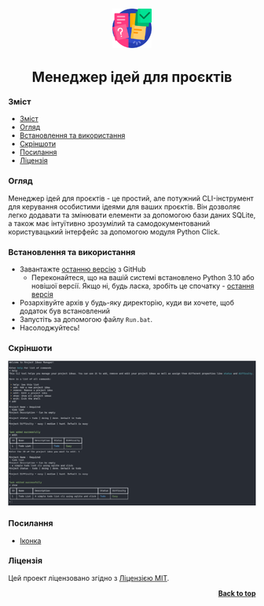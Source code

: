 <a name="readme-top"></a>

<div align="center">
  <a href="https://github.com/seesmof/">
    <img src="../public/logo.png" alt="Logo" height="80">
  </a>

<h1 align="center">Менеджер ідей для проєктів</h1>
</div>

### Зміст

- [Зміст](#зміст)
- [Огляд](#огляд)
- [Встановлення та використання](#встановлення-та-використання)
- [Скріншоти](#скріншоти)
- [Посилання](#посилання)
- [Ліцензія](#ліцензія)

### Огляд

Менеджер ідей для проєктів - це простий, але потужний CLI-інструмент для керування особистими ідеями для ваших проєктів. Він дозволяє легко додавати та змінювати елементи за допомогою бази даних SQLite, а також має інтуїтивно зрозумілий та самодокументований користувацький інтерфейс за допомогою модуля Python Click.

### Встановлення та використання

- Завантажте [останню версію](https://github.com/seesmof/project-ideas-manager-cli/archive/refs/tags/v1.0.0.zip) з GitHub
  - Переконайтеся, що на вашій системі встановлено Python 3.10 або новішої версії. Якщо ні, будь ласка, зробіть це спочатку - [остання версія](https://www.python.org/downloads/)
- Розархівуйте архів у будь-яку директорію, куди ви хочете, щоб додаток був встановлений
- Запустіть за допомогою файлу `Run.bat`.
- Насолоджуйтесь!

### Скріншоти

![Додаток](../public/app.png)

### Посилання

- [Іконка](https://www.flaticon.com/)

### Ліцензія

Цей проект ліцензовано згідно з [Ліцензією MIT](../LICENSE).

<p align="right"><a href="#readme-top"><strong>Back to top</strong></a></p>
